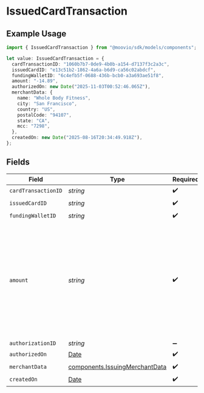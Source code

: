 # IssuedCardTransaction

## Example Usage

```typescript
import { IssuedCardTransaction } from "@moovio/sdk/models/components";

let value: IssuedCardTransaction = {
  cardTransactionID: "1060b7b7-0de9-4b0b-a154-d7137f3c2a3c",
  issuedCardID: "e13c51b2-1862-4a6a-b6d9-ca56c02abdcf",
  fundingWalletID: "6c4efb5f-0688-436b-bcb0-a3a693ae51f8",
  amount: "-14.89",
  authorizedOn: new Date("2025-11-03T00:52:46.065Z"),
  merchantData: {
    name: "Whole Body Fitness",
    city: "San Francisco",
    country: "US",
    postalCode: "94107",
    state: "CA",
    mcc: "7298",
  },
  createdOn: new Date("2025-08-16T20:34:49.918Z"),
};
```

## Fields

| Field                                                                                                                                        | Type                                                                                                                                         | Required                                                                                                                                     | Description                                                                                                                                  | Example                                                                                                                                      |
| -------------------------------------------------------------------------------------------------------------------------------------------- | -------------------------------------------------------------------------------------------------------------------------------------------- | -------------------------------------------------------------------------------------------------------------------------------------------- | -------------------------------------------------------------------------------------------------------------------------------------------- | -------------------------------------------------------------------------------------------------------------------------------------------- |
| `cardTransactionID`                                                                                                                          | *string*                                                                                                                                     | :heavy_check_mark:                                                                                                                           | N/A                                                                                                                                          |                                                                                                                                              |
| `issuedCardID`                                                                                                                               | *string*                                                                                                                                     | :heavy_check_mark:                                                                                                                           | N/A                                                                                                                                          |                                                                                                                                              |
| `fundingWalletID`                                                                                                                            | *string*                                                                                                                                     | :heavy_check_mark:                                                                                                                           | N/A                                                                                                                                          |                                                                                                                                              |
| `amount`                                                                                                                                     | *string*                                                                                                                                     | :heavy_check_mark:                                                                                                                           | A decimal-formatted numerical string that represents up to 2 decimal place precision. In USD for example, 12.34 is $12.34 and 0.99 is $0.99. | -14.89                                                                                                                                       |
| `authorizationID`                                                                                                                            | *string*                                                                                                                                     | :heavy_minus_sign:                                                                                                                           | N/A                                                                                                                                          |                                                                                                                                              |
| `authorizedOn`                                                                                                                               | [Date](https://developer.mozilla.org/en-US/docs/Web/JavaScript/Reference/Global_Objects/Date)                                                | :heavy_check_mark:                                                                                                                           | N/A                                                                                                                                          |                                                                                                                                              |
| `merchantData`                                                                                                                               | [components.IssuingMerchantData](../../models/components/issuingmerchantdata.md)                                                             | :heavy_check_mark:                                                                                                                           | N/A                                                                                                                                          |                                                                                                                                              |
| `createdOn`                                                                                                                                  | [Date](https://developer.mozilla.org/en-US/docs/Web/JavaScript/Reference/Global_Objects/Date)                                                | :heavy_check_mark:                                                                                                                           | N/A                                                                                                                                          |                                                                                                                                              |